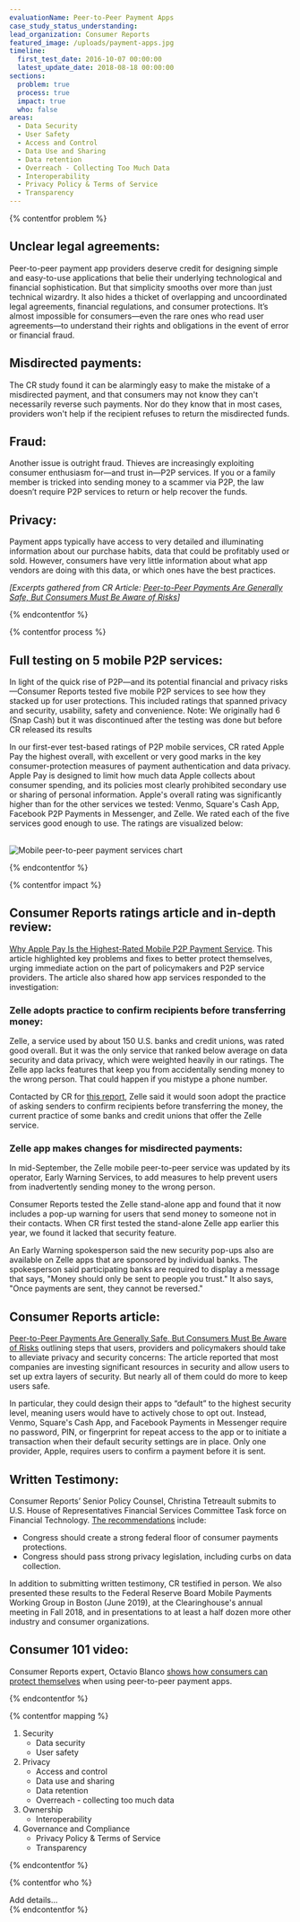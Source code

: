 ```yaml
---
evaluationName: Peer-to-Peer Payment Apps
case_study_status_understanding:
lead_organization: Consumer Reports
featured_image: /uploads/payment-apps.jpg
timeline:
  first_test_date: 2016-10-07 00:00:00
  latest_update_date: 2018-08-18 00:00:00
sections:
  problem: true
  process: true
  impact: true
  who: false
areas:
  - Data Security
  - User Safety
  - Access and Control
  - Data Use and Sharing
  - Data retention
  - Overreach - Collecting Too Much Data
  - Interoperability
  - Privacy Policy & Terms of Service
  - Transparency
---
```


{% contentfor problem %}
  <div class="editable mt-3">
    <h2>Unclear legal agreements:</h2><p>Peer-to-peer payment app providers
    deserve credit for designing simple and easy-to-use applications that belie
    their underlying technological and financial sophistication. But that
    simplicity smooths over more than just technical wizardry. It also hides a
    thicket of overlapping and uncoordinated legal agreements, financial
    regulations, and consumer protections. It&rsquo;s almost impossible for
    consumers&mdash;even the rare ones who read user agreements&mdash;to
    understand their rights and obligations in the event of error or financial
    fraud.</p><h2>Misdirected payments:</h2><p>The CR study found it can be
    alarmingly easy to make the mistake of a misdirected payment, and that
    consumers may not know they can't necessarily reverse such payments. Nor do
    they know that in most cases, providers won't help if the recipient refuses
    to return the misdirected funds.</p><h2>Fraud:</h2><p>Another issue is
    outright fraud. Thieves are increasingly exploiting consumer enthusiasm
    for&mdash;and trust in&mdash;P2P services. If you or a family member is
    tricked into sending money to a scammer via P2P, the law doesn&rsquo;t
    require P2P services to return or help recover the
    funds.</p><h2>Privacy:</h2><p>Payment apps typically have access to very
    detailed and illuminating information about our purchase habits, data that
    could be profitably used or sold. However, consumers have very little
    information about what app vendors are doing with this data, or which ones
    have the best practices.</p><p><em>[Excerpts gathered from CR Article: <a
    target="_blank" rel="noopener"
    href="https://www.consumerreports.org/digital-payments/peer-to-peer-payments-are-generally-safe-but-consumers-must-be-aware-of-risks/">Peer-to-Peer
    Payments Are Generally Safe, But Consumers Must Be Aware of
    Risks</a>]</em></p>
  </div>
{% endcontentfor %}

{% contentfor process %}
<div class="editable mt-3">
<h2>Full testing on 5 mobile P2P services:</h2><p>In light of the quick rise
of P2P&mdash;and its potential financial and privacy risks&mdash;Consumer
Reports tested five mobile P2P services to see how they stacked up for user
protections. This included ratings that spanned privacy and security,
usability, safety and convenience. Note: We originally had 6 (Snap Cash) but
it was discontinued after the testing was done but before CR released its
results</p><p>In our first-ever test-based ratings of P2P mobile services,
CR rated Apple Pay the highest overall, with excellent or very good marks in
the key consumer-protection measures of payment authentication and data
privacy. Apple Pay is designed to limit how much data Apple collects about
consumer spending, and its policies most clearly prohibited secondary use or
sharing of personal information. Apple's overall rating was significantly
higher than for the other services we tested: Venmo, Square's Cash App,
Facebook P2P Payments in Messenger, and Zelle. We rated each of the five
services good enough to use. The ratings are visualized below:&nbsp;<br
/>&nbsp;</p>
<p><img src="/uploads/mapping-05-inline.png" alt="Mobile peer-to-peer payment services chart"/></p>
</div>
{% endcontentfor %}

{% contentfor impact %}
<div class="editable mt-3">
<h2>Consumer Reports ratings article and in-depth review:</h2><p><a
target="_blank" rel="noopener"
href="https://www.consumerreports.org/digital-payments/mobile-p2p-payment-services-review/">Why
Apple Pay Is the Highest-Rated Mobile P2P Payment Service</a>. This article
highlighted key problems and fixes to better protect themselves, urging
immediate action on the part of policymakers and P2P service providers. The
article also shared how app services responded to the
investigation:&nbsp;</p><h3>Zelle adopts practice to confirm recipients
before transferring money:</h3><p>Zelle, a service used by about 150 U.S.
banks and credit unions, was rated good overall. But it was the only service
that ranked below average on data security and data privacy, which were
weighted heavily in our ratings. The Zelle app lacks features that keep you
from accidentally sending money to the wrong person. That could happen if
you mistype a phone number.&nbsp;</p><p>Contacted by CR for <a
target="_blank" rel="noopener"
href="https://www.consumerreports.org/digital-payments/mobile-p2p-payment-services-review/">this
report</a>, Zelle said it would soon adopt the practice of asking senders to
confirm recipients before transferring the money, the current practice of
some banks and credit unions that offer the Zelle service.</p><h3>Zelle app
makes changes for misdirected payments:</h3><p>In mid-September, the Zelle
mobile peer-to-peer service was updated by its operator, Early Warning
Services, to add measures to help prevent users from inadvertently sending
money to the wrong person.</p><p>Consumer Reports tested the Zelle
stand-alone app and found that it now includes a pop-up warning for users
that send money to someone not in their contacts. When CR first tested the
stand-alone Zelle app earlier this year, we found it lacked that security
feature.&nbsp;</p><p>An Early Warning spokesperson said the new security
pop-ups also are available on Zelle apps that are sponsored by individual
banks. The spokesperson said participating banks are required to display a
message that says, "Money should only be sent to people you trust." It also
says, "Once payments are sent, they cannot be reversed."</p><h2>Consumer
Reports article:</h2><p><a target="_blank" rel="noopener"
href="https://www.consumerreports.org/digital-payments/peer-to-peer-payments-are-generally-safe-but-consumers-must-be-aware-of-risks/">Peer-to-Peer
Payments Are Generally Safe, But Consumers Must Be Aware of Risks</a>
outlining steps that users, providers and policymakers should take to
alleviate privacy and security concerns: The article reported that most
companies are investing significant resources in security and allow users to
set up extra layers of security. But nearly all of them could do more to
keep users safe.</p><p>In particular, they could design their apps to
&ldquo;default&rdquo; to the highest security level, meaning users would
have to actively chose to opt out. Instead, Venmo, Square's Cash App, and
Facebook Payments in Messenger require no password, PIN, or fingerprint for
repeat access to the app or to initiate a transaction when their default
security settings are in place. Only one provider, Apple, requires users to
confirm a payment before it is sent.</p><h2>Written
Testimony:</h2><p>Consumer Reports&rsquo; Senior Policy Counsel, Christina
Tetreault submits to U.S. House of Representatives Financial Services
Committee Task force on Financial Technology. <a target="_blank"
rel="noopener"
href="https://docs.house.gov/meetings/BA/BA00/20200130/110420/HHRG-116-BA00-Wstate-TetreaultC-20200130-U1.pdf">The
recommendations</a> include:&nbsp;</p><ul><li>Congress should create a
strong federal floor of consumer payments protections.</li><li>Congress
should pass strong privacy legislation, including curbs on data
collection.</li></ul><p>In addition to submitting written testimony, CR
testified in person. We also presented these results to the Federal Reserve
Board Mobile Payments Working Group in Boston (June 2019), at the
Clearinghouse's annual meeting in Fall 2018, and in presentations to at
least a half dozen more other industry and consumer
organizations.</p><h2>Consumer 101 video:</h2><p>Consumer Reports expert,
Octavio Blanco <a target="_blank" rel="noopener"
href="https://www.consumerreports.org/video/view/money/news/5850989568001/peer-to-peer-payment-apps/">shows
how consumers can protect themselves</a> when using peer-to-peer payment
apps.&nbsp;</p>
</div>
{% endcontentfor %}

{% contentfor mapping %}
<div class="editable mt-3">
<ol><li>Security<ul><li>Data security</li><li>User
safety</li></ul></li><li>Privacy<ul><li>Access and control</li><li>Data use
and sharing</li><li>Data retention</li><li>Overreach - collecting too much
data</li></ul></li><li>Ownership<ul><li>Interoperability&nbsp;</li></ul></li><li>Governance
and Compliance<ul><li>Privacy Policy &amp; Terms of
Service</li><li>Transparency</li></ul></li></ol>
</div>
{% endcontentfor %}

{% contentfor who %}
  <div class="editable mt-3">
    Add details...
  </div>
{% endcontentfor %}


